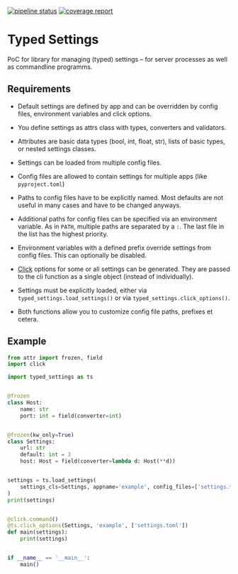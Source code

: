 [![pipeline status](https://gitlab.com/sscherfke/typed-settings/badges/main/pipeline.svg)](https://gitlab.com/sscherfke/typed-settings/-/commits/main)
[![coverage report](https://gitlab.com/sscherfke/typed-settings/badges/main/coverage.svg)](https://gitlab.com/sscherfke/typed-settings/-/commits/main)

# Typed Settings

PoC for library for managing (typed) settings – for server processes as
well as commandline programms.


## Requirements

- Default settings are defined by app and can be overridden by config
  files, environment variables and click options.

- You define settings as attrs class with types, converters and
  validators.

- Attributes are basic data types (bool, int, float, str), lists of
  basic types, or nested settings classes.

- Settings can be loaded from multiple config files.

- Config files are allowed to contain settings for multiple apps (like
  `pyproject.toml`)

- Paths to config files have to be explicitly named.  Most defaults are
  not useful in many cases and have to be changed anyways.

- Additional paths for config files can be specified via an environment
  variable.  As in `PATH`, multiple paths are separated by a `:`.  The
  last file in the list has the highest priority.

- Environment variables with a defined prefix override settings from
  config files.  This can optionally be disabled.

- [Click](https://click.palletsprojects.com/) options for some or all
  settings can be generated.  They are passed to the cli function as
  a single object (instead of individually).

- Settings must be explicitly loaded, either via
  `typed_settings.load_settings()` or via
  `typed_settings.click_options()`.

- Both functions allow you to customize config file paths, prefixes et
  cetera.


## Example

```python
from attr import frozen, field
import click

import typed_settings as ts


@frozen
class Host:
    name: str
    port: int = field(converter=int)


@frozen(kw_only=True)
class Settings:
    url: str
    default: int = 3
    host: Host = field(converter=lambda d: Host(**d))


settings = ts.load_settings(
    settings_cls=Settings, appname='example', config_files=['settings.toml']
)
print(settings)


@click.command()
@ts.click_options(Settings, 'example', ['settings.toml'])
def main(settings):
    print(settings)


if __name__ == '__main__':
    main()
```
